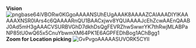 **Vision**
![pngbase64iVBORw0KGgoAAAANSUhEUgAAAK8AAAAZCAIAAADIYlKAAAAAXNSR0IArs4c6QAAAARnQU1BAACxjwv8YQUAAAAJcEhZcwAAEnQAABJ0Ad5mH3gAAACVSURBVGhD7dkhDsQgFEVRZhwSwwrYK7thRwjMLABPaNP85tU0wQ65x5CnuYbwmXM64PK1E6AGPFEDhBog1AChBgg1](https://github.com/cgtuebingen/spatial_xr/assets/144686557/425f31b3-a103-4c77-968d-558d22b2aa11)
**Zoom for Location picking**
![GvPvgoAAAAASUVORK5CYII](https://github.com/cgtuebingen/spatial_xr/assets/144686557/3f4f761f-6f76-46d4-b924-c14bc93ab0a0)
